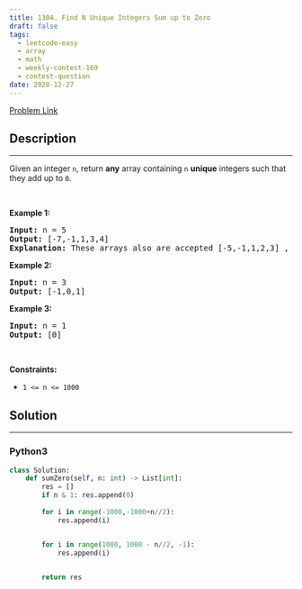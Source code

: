 ```yaml
---
title: 1304. Find N Unique Integers Sum up to Zero
draft: false
tags: 
  - leetcode-easy
  - array
  - math
  - weekly-contest-169
  - contest-question
date: 2020-12-27
---
```


[Problem Link](https://leetcode.com/problems/find-n-unique-integers-sum-up-to-zero/)

## Description

---
<p>Given an integer <code>n</code>, return <strong>any</strong> array containing <code>n</code> <strong>unique</strong> integers such that they add up to <code>0</code>.</p>

<p>&nbsp;</p>
<p><strong class="example">Example 1:</strong></p>

<pre>
<strong>Input:</strong> n = 5
<strong>Output:</strong> [-7,-1,1,3,4]
<strong>Explanation:</strong> These arrays also are accepted [-5,-1,1,2,3] , [-3,-1,2,-2,4].
</pre>

<p><strong class="example">Example 2:</strong></p>

<pre>
<strong>Input:</strong> n = 3
<strong>Output:</strong> [-1,0,1]
</pre>

<p><strong class="example">Example 3:</strong></p>

<pre>
<strong>Input:</strong> n = 1
<strong>Output:</strong> [0]
</pre>

<p>&nbsp;</p>
<p><strong>Constraints:</strong></p>

<ul>
	<li><code>1 &lt;= n &lt;= 1000</code></li>
</ul>


## Solution

---
### Python3
``` py title='find-n-unique-integers-sum-up-to-zero'
class Solution:
    def sumZero(self, n: int) -> List[int]:
        res = []
        if n & 1: res.append(0)
            
        for i in range(-1000,-1000+n//2):
            res.append(i)


        for i in range(1000, 1000 - n//2, -1):
            res.append(i)

        
        return res
            
```

